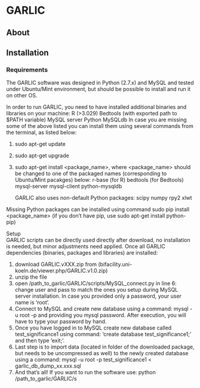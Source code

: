 # GARLIC
## About
## Installation
### Requirements

The GARLIC software was designed in Python (2.7.x) and MySQL and tested under Ubuntu/Mint environment, but should be possible to install and run it on other OS.

In order to run GARLIC, you need to have installed additional binaries and libraries on your machine:
R (>3.029)
Bedtools (with exported path to $PATH variable)
MySQL server
Python MySQLdb
   In case you are missing some of the above listed you can install them using several commands from the terminal, as listed below:

1. sudo apt-get update
2. sudo apt-get upgrade
3. sudo apt-get install <package_name>, 
where <package_name> should be changed to one of the packaged names (corresponding to Ubuntu/Mint pacakges) below:
r-base  (for R)
bedtools (for Bedtools)
mysql-server
mysql-client
python-mysqldb	
  

   GARLIC also uses non-default Python packages:
scipy
numpy
rpy2
xlwt

Missing Python packages can be installed using command sudo pip install <package_name> (if you don’t have pip, use sudo apt-get install python-pip)

   Setup   
GARLIC scripts can be directly used directly after download, no installation is needed, but minor adjustments need applied. 
Once all GARLIC dependencies (binaries, packages and libraries) are installed:
1. download GARLIC.vXXX.zip from (bifacility.uni-koeln.de/viewer.php/GARLIC.v1.0.zip)
2. unzip the file
3. open /path_to_garlic/GARLIC/scripts/MySQL_connect.py
in line 6: change user and pass to match the ones you setup during MySQL server installation. In case you provided only a password, your user name is ‘root’.
4. Connect to MySQL and create new database using a command: mysql -u root -p and providing you mysql password. After execution, you will have to type your password by hand. 
5. Once you have logged in to MySQL create new database called test_significance1 using command: ‘create database test_significance1;’ and then type ‘exit;’.
6. Last step is to import data (located in folder of the downloaded package, but needs to be uncompressed as well) to the newly created database using a command: mysql -u root -p test_significance1 < garlic_db_dump_xx.xxx.sql
7. And that’s all! If you want to run the software use:  python /path_to_garlic/GARLIC/s
